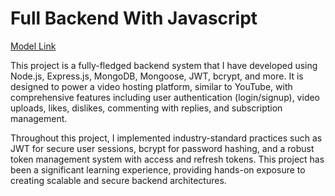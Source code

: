 # Full Backend With Javascript

[Model Link](https://app.eraser.io/workspace/YtPqZ1VogxGy1jzIDkzj)

This project is a fully-fledged backend system that I have developed using Node.js, Express.js, MongoDB, Mongoose, JWT, bcrypt, and more. It is designed to power a video hosting platform, similar to YouTube, with comprehensive features including user authentication (login/signup), video uploads, likes, dislikes, commenting with replies, and subscription management.

Throughout this project, I implemented industry-standard practices such as JWT for secure user sessions, bcrypt for password hashing, and a robust token management system with access and refresh tokens. This project has been a significant learning experience, providing hands-on exposure to creating scalable and secure backend architectures.
